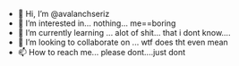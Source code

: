- 👋 Hi, I’m @avalanchseriz
- 👀 I’m interested in... nothing... me==boring
- 🌱 I’m currently learning ... alot of shit... that i dont know....
- 💞️ I’m looking to collaborate on ... wtf does tht even mean
- 📫 How to reach me... please dont....just dont

<!---
avalanchseriz/avalanchseriz is a ✨ special ✨ repository because its `README.md` (this file) appears on your GitHub profile.
You can click the Preview link to take a look at your changes.
--->

